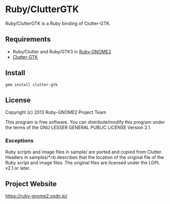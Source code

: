# Ruby/ClutterGTK

Ruby/ClutterGTK is a Ruby binding of Clutter-GTK.

## Requirements

* Ruby/Clutter and Ruby/GTK3 in
  [Ruby-GNOME2](https://ruby-gnome2.osdn.jp/)
* [Clutter-GTK](http://blogs.gnome.org/clutter/)

## Install

    gem install clutter-gtk

## License

Copyright (c) 2013 Ruby-GNOME2 Project Team

This program is free software. You can distribute/modify this program
under the terms of the GNU LESSER GENERAL PUBLIC LICENSE Version 2.1.

### Exceptions

Ruby scripts and image files in sample/ are ported and copied from
Clutter. Headers in samples/*.rb describes that the location of the
original file of the Ruby script and image files. The original files
are licensed under the LGPL v2.1 or later.

## Project Website

https://ruby-gnome2.osdn.jp/
